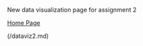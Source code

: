 New data visualization page for assignment 2

[Home Page]( https://cblue19.github.io/Casaus-Portfolio/)

(/dataviz2.md)
